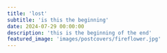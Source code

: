 ```yaml
---
title: 'lost'
subtitle: 'is this the beginning'
date: 2024-07-29 00:00:00
description: 'this is the beginning of the end'
featured_image: 'images/postcovers/fireflower.jpg'
---
```



